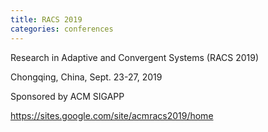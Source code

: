 ```yaml
---
title: RACS 2019
categories: conferences
---
```


Research in Adaptive and Convergent Systems (RACS 2019)

Chongqing, China, Sept. 23-27, 2019

Sponsored by ACM SIGAPP

<https://sites.google.com/site/acmracs2019/home>
